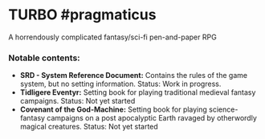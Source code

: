 # TURBO #pragmaticus
A horrendously complicated fantasy/sci-fi pen-and-paper RPG

### Notable contents:
* **SRD - System Reference Document:** Contains the rules of the game system, but no setting information. Status: Work in progress.
* **Tidligere Eventyr:** Setting book for playing traditional medieval fantasy campaigns. Status: Not yet started
* **Covenant of the God-Machine:** Setting book for playing science-fantasy campaigns on a post apocalyptic Earth ravaged by otherwordly magical creatures. Status: Not yet started
